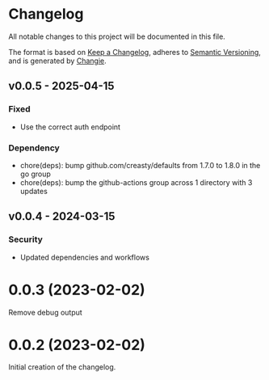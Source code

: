 # Changelog
All notable changes to this project will be documented in this file.

The format is based on [Keep a Changelog](https://keepachangelog.com/en/1.0.0/),
adheres to [Semantic Versioning](https://semver.org/spec/v2.0.0.html),
and is generated by [Changie](https://github.com/miniscruff/changie).


## v0.0.5 - 2025-04-15
### Fixed
* Use the correct auth endpoint
### Dependency
* chore(deps): bump github.com/creasty/defaults from 1.7.0 to 1.8.0 in the go group
* chore(deps): bump the github-actions group across 1 directory with 3 updates

## v0.0.4 - 2024-03-15
### Security
* Updated dependencies and workflows

# 0.0.3 (2023-02-02)
Remove debug output

# 0.0.2 (2023-02-02)
Initial creation of the changelog.
